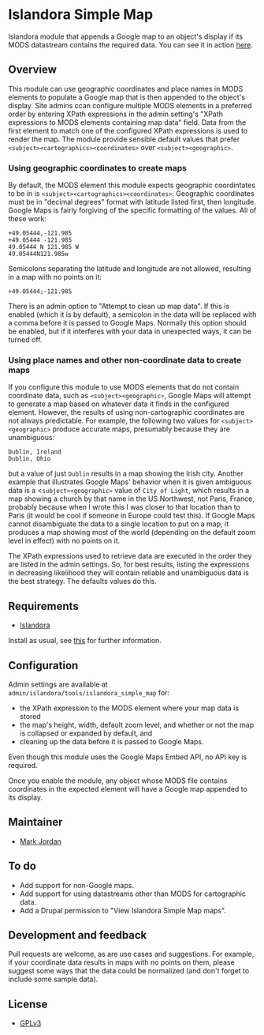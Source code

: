 # Islandora Simple Map

Islandora module that appends a Google map to an object's display if its MODS datastream contains the required data. You can see it in action [here](http://digital.lib.sfu.ca/pfp-980/buffalo-stanley-park-vancouver-bc).

## Overview

This module can use geographic coordinates and place names in MODS elements to populate a Google map that is then appended to the object's display. Site admins ccan configure multiple MODS elements in a preferred order by entering XPath expressions in the admin setting's "XPath expressions to MODS elements containing map data" field. Data from the first element to match one of the configured XPath expressions is used to render the map. The module provide sensible default values that prefer `<subject><cartographics><coordinates>` over `<subject><geographic>`.

### Using geographic coordinates to create maps

By default, the MODS element this module expects geographic coordintates to be in is `<subject><cartographics><coordinates>`. Geographic coordinates must be in "decimal degrees" format with latitude listed first, then longitude. Google Maps is fairly forgiving of the specific formatting of the values. All of these work:

```
+49.05444,-121.985
+49.05444 -121.985
49.05444 N 121.985 W
49.05444N121.985w
```

Semicolons separating the latitude and longitude are not allowed, resulting in a map with no points on it:

```
+49.05444;-121.985
```

There is an admin option to "Attempt to clean up map data". If this is enabled (which it is by default), a semicolon in the data will be replaced with a comma before it is passed to Google Maps. Normally this option should be enabled, but if it interferes with your data in unexpected ways, it can be turned off.

### Using place names and other non-coordinate data to create maps

If you configure this module to use MODS elements that do not contain coordinate data, such as `<subject><geographic>`, Google Maps will attempt to generate a map based on whatever data it finds in the configured element. However, the results of using non-cartographic coordinates are not always predictable. For example, the following two values for `<subject><geographic>` produce accurate maps, presumably because they are unambiguous:

```
Dublin, Ireland
Dublin, Ohio
```

but a value of just `Dublin` results in a map showing the Irish city. Another example that illustrates Google Maps' behavior when it is given ambiguous data is a <`subject><geographic>` value of `City of Light`, which results in a map showing a church by that name in the US Northwest, not Paris, France, probably because when I wrote this I was closer to that location than to Paris (it would be cool if someone in Europe could test this). If Google Maps cannot disambiguate the data to a single location to put on a map, it produces a map showing most of the world (depending on the default zoom level in effect) with no points on it.

The XPath expressions used to retrieve data are executed in the order they are listed in the admin settings. So, for best results, listing the expressions in decreasing likelihood they will contain reliable and unambiguous data is the best strategy. The defaults values do this.


## Requirements

* [Islandora](https://github.com/Islandora/islandora)

Install as usual, see [this](https://drupal.org/documentation/install/modules-themes/modules-7) for further information.

## Configuration

Admin settings are available at `admin/islandora/tools/islandora_simple_map` for:

* the XPath expression to the MODS element where your map data is stored
* the map's height, width, default zoom level, and whether or not the map is collapsed or expanded by default, and
* cleaning up the data before it is passed to Google Maps.

Even though this module uses the Google Maps Embed API, no API key is required.

Once you enable the module, any object whose MODS file contains coordinates in the expected element will have a Google map appended to its display.

## Maintainer

* [Mark Jordan](https://github.com/mjordan)

## To do

* Add support for non-Google maps.
* Add support for using datastreams other than MODS for cartographic data.
* Add a Drupal permission to "View Islandora Simple Map maps".

## Development and feedback

Pull requests are welcome, as are use cases and suggestions. For example, if your coordinate data results in maps with no points on them, please suggest some ways that the data could be normalized (and don't forget to include some sample data).

## License

* [GPLv3](http://www.gnu.org/licenses/gpl-3.0.txt)
